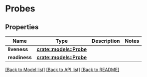 # Probes

## Properties

Name | Type | Description | Notes
------------ | ------------- | ------------- | -------------
**liveness** | [**crate::models::Probe**](Probe.md) |  | 
**readiness** | [**crate::models::Probe**](Probe.md) |  | 

[[Back to Model list]](../README.md#documentation-for-models) [[Back to API list]](../README.md#documentation-for-api-endpoints) [[Back to README]](../README.md)



